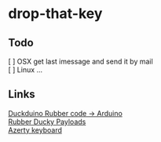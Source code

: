 # drop-that-key

## Todo  
[ ] OSX get last imessage and send it by mail  
[ ] Linux ...  

## Links

[Duckduino Rubber code -> Arduino](https://nurrl.github.io/Duckuino/)  
[Rubber Ducky Payloads](https://github.com/hak5darren/USB-Rubber-Ducky/wiki/Payloads)  
[Azerty keyboard](http://www.zem.fr/utiliser-mouse-keyboard-azerty-arduino-pro-micro-teensy/)  
